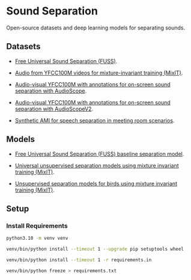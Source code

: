 # Sound Separation

Open-source datasets and deep learning models for separating sounds.

## Datasets

* [Free Universal Sound Separation (FUSS)](https://github.com/google-research/sound-separation/blob/master/datasets/fuss/FUSS_license_doc/README.md).

* [Audio from YFCC100M videos for mixture-invariant training (MixIT)](https://github.com/google-research/sound-separation/blob/master/datasets/yfcc100m/README.md).

* [Audio-visual YFCC100M with annotations for on-screen sound separation with AudioScope](https://github.com/google-research/sound-separation/blob/master/datasets/audioscope/README.md).

* [Audio-visual YFCC100M with annotations for on-screen sound separation with AudioScopeV2](https://github.com/google-research/sound-separation/blob/master/datasets/audioscope-v2/README.md).

* [Synthetic AMI for speech separation in meeting room scenarios](https://github.com/google-research/sound-separation/blob/master/datasets/synthetic_ami/README.md).

## Models

* [Free Universal Sound Separation (FUSS) baseline separation model](https://github.com/google-research/sound-separation/tree/master/models/dcase2020_fuss_baseline/README.md).

* [Universal unsupervised separation models using mixture invariant training (MixIT)](https://github.com/google-research/sound-separation/tree/master/models/neurips2020_mixit/README.md).

* [Unsupervised separation models for birds using mixture invariant training (MixIT)](https://github.com/google-research/sound-separation/tree/master/models/bird_mixit/README.md).

## Setup

### Install Requirements

```bash
python3.10 -m venv venv
```

```bash
venv/bin/python install --timeout 1 --upgrade pip setuptools wheel
```

```bash
venv/bin/python install --timeout 1 -r requirements.in
```

```bash
venv/bin/python freeze > requirements.txt
```

